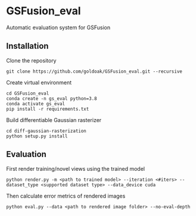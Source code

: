 # GSFusion_eval
Automatic evaluation system for GSFusion


## Installation

Clone the repository
```
git clone https://github.com/goldoak/GSFusion_eval.git --recursive
```

Create virtual environment
```
cd GSFusion_eval
conda create -n gs_eval python=3.8
conda activate gs_eval
pip install -r requirements.txt
```

Build differentiable Gaussian rasterizer
```
cd diff-gaussian-rasterization
python setup.py install
```


## Evaluation

First render training/novel views using the trained model
```
python render.py -m <path to trained model> --iteration <#iters> --dataset_type <supported dataset type> --data_device cuda
```

Then calculate error metrics of rendered images
```
python eval.py --data <path to rendered image folder> --no-eval-depth
```